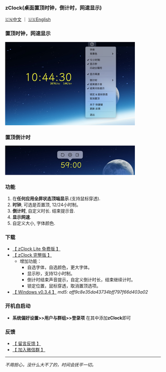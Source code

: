 
### zClock(桌面置顶时钟，倒计时，网速显示) 
[🇨🇳中文](./index.html)  ｜ [🇺🇸English](./en.html)

### 置顶时钟，网速显示
<img width="420" height="270" src="res/yulan-cn.jpg"/>

### 置顶倒计时
<img width="420" height="95" src="res/countdown.jpg"/>

### 功能
1. 在**任何应用全屏状态顶端显示**.(支持鼠标穿透).
2. **时钟**, 可选是否置顶, 12/24小时制。
3. **倒计时**, 自定义时长. 结束提示音.
4. **显示网速**.
5. 自定义大小, 字体颜色.

### 下载
* [【 zClock Lite 免费版 】](https://apps.apple.com/cn/app/zclock-lite/id1489475245)
* [【 zClock 完整版 】](https://apps.apple.com/cn/app/zclock/id1478540997)
   * 增加功能： 
       * 自选字体，自选颜色，更大字体。
       * 显示秒，支持12小时制。
       * 倒计时结束声音提示，自定义倒计时长，结束继续计时。
       * 锁定位置，鼠标穿透，取消置顶选项。
* [【 Windows v0.3.4 】](https://zclock.oss-cn-shenzhen.aliyuncs.com/win/0.3.4/zClock-v0.3.4.zip) *md5:  aff9c8e35da43734bff797f66d403a02*

### 开机自启动
* **系统偏好设置>>用户与群组>>登录项** 在其中添加**zClock**即可

### 反馈   
* [ 【 留言反馈 】 ](https://support.qq.com/product/72603)  
* [ 【 加入微信群 】 ](https://zclock.oss-cn-shenzhen.aliyuncs.com/wxq.png) 

---
*不用担心，没什么大不了的，时间会抚平一切。*
